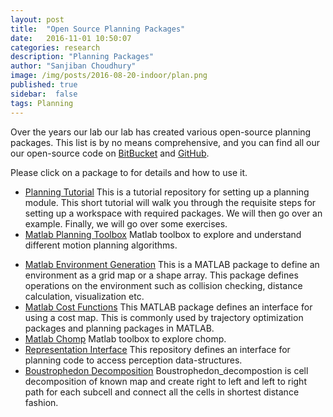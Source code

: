 ```yaml
---
layout: post
title:  "Open Source Planning Packages"
date:   2016-11-01 10:50:07
categories: research
description: "Planning Packages"
author: "Sanjiban Choudhury"
image: /img/posts/2016-08-20-indoor/plan.png
published: true
sidebar:  false
tags: Planning
---
```


Over the years our lab our lab has created various open-source planning packages. This list is by no means comprehensive, and you can find all our our open-source code on [BitBucket](https://bitbucket.org/castacks/) and [GitHub](https://github.com/castacks).

Please click on a package to for details and how to use it.

* [Planning Tutorial](https://bitbucket.org/castacks/planning_tutorial/src/master/) This is a tutorial repository for setting up a planning module. This short tutorial will walk you through the requisite steps for setting up a workspace with required packages. We will then go over an example. Finally, we will go over some exercises.
* [Matlab Planning Toolbox](https://bitbucket.org/castacks/matlab_planning_toolbox/src) Matlab toolbox to explore and understand different motion planning algorithms.
<!-- * <a href="https://bitbucket.org/kostas-alexis/matlab_safe_navigation">Matlab Safe Navigation</a> Matlab toolbox to explore and understand exploration algorithms. -->
* <a href="https://bitbucket.org/castacks/matlab_environment_generation">Matlab Environment Generation</a> This is a MATLAB package to define an environment as a grid map or a shape array. This package defines operations on the environment such as collision checking, distance calculation, visualization etc.
* <a href="https://bitbucket.org/castacks/matlab_cost_functions">Matlab Cost Functions</a> This MATLAB package defines an interface for using a cost map. This is commonly used by trajectory optimization packages and planning packages in MATLAB.
* <a href="https://bitbucket.org/castacks/matlab_chomp">Matlab Chomp</a> Matlab toolbox to explore chomp.
* <a href="https://bitbucket.org/castacks/representation_interface">Representation Interface</a> This repository defines an interface for planning code to access perception data-structures.
* <a href="https://bitbucket.org/castacks/boustrophedon_decomposition">Boustrophedon Decomposition</a> Boustrophedon_decompostion is cell decomposition of known map and create right to left and left to right path for each subcell and connect all the cells in shortest distance fashion.

